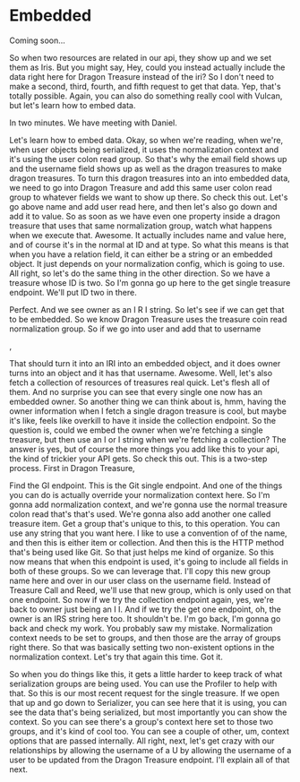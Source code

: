 # Embedded

Coming soon...

So when two resources are related in our api, they show up and we set them as Iris.
But you might say, Hey, could you instead actually include the data right here for
Dragon Treasure instead of the iri? So I don't need to make a second, third, fourth,
and fifth request to get that data. Yep, that's totally possible. Again, you can also
do something really cool with Vulcan, but let's learn how to embed data.

In two minutes. We have meeting with Daniel.

Let's learn how to embed data. Okay, so when we're reading, when we're, when user
objects being serialized, it uses the normalization context and it's using the user
colon read group. So that's why the email field shows up and the username field shows
up as well as the dragon treasures to make dragon treasures. To turn this dragon
treasures into an into embedded data, we need to go into Dragon Treasure and add this
same user colon read group to whatever fields we want to show up there. So check this
out. Let's go above name and add user read here, and then let's also go down and add
it to value. So as soon as we have even one property inside a dragon treasure that
uses that same normalization group, watch what happens when we execute that. Awesome.
It actually includes name and value here, and of course it's in the normal at ID and
at type. So what this means is that when you have a relation field, it can either be
a string or an embedded object. It just depends on your normalization config, which
is going to use. All right, so let's do the same thing in the other direction. So we
have a treasure whose ID is two. So I'm gonna go up here to the get single treasure
endpoint. We'll put ID two in there.

Perfect. And we see owner as an I R I string. So let's see if we can get that to be
embedded. So we know Dragon Treasure uses the treasure coin read normalization group.
So if we go into user and add that to username

<affirmative>,

That should turn it into an IRI into an embedded object, and it does owner turns into
an object and it has that username. Awesome. Well, let's also fetch a collection of
resources of treasures real quick. Let's flesh all of them. And no surprise you can
see that every single one now has an embedded owner. So another thing we can think
about is, hmm, having the owner information when I fetch a single dragon treasure is
cool, but maybe it's like, feels like overkill to have it inside the collection
endpoint. So the question is, could we embed the owner when we're fetching a single
treasure, but then use an I or I string when we're fetching a collection? The answer
is yes, but of course the more things you add like this to your api, the kind of
trickier your API gets. So check this out. This is a two-step process. First in
Dragon Treasure,

Find the GI endpoint. This is the Git single endpoint. And one of the things you can
do is actually override your normalization context here. So I'm gonna add
normalization context, and we're gonna use the normal treasure colon read that's
that's used. We're gonna also add another one called treasure item. Get a group
that's unique to this, to this operation. You can use any string that you want here.
I like to use a convention of of the name, and then this is either item or
collection. And then this is the HTTP method that's being used like Git. So that just
helps me kind of organize. So this now means that when this endpoint is used, it's
going to include all fields in both of these groups. So we can leverage that. I'll
copy this new group name here and over in our user class on the username field.
Instead of Treasure Call and Reed, we'll use that new group, which is only used on
that one endpoint. So now if we try the collection endpoint again, yes, we're back to
owner just being an I I. And if we try the get one endpoint, oh, the owner is an IRS
string here too. It shouldn't be. I'm go back, I'm gonna go back and check my work.
You probably saw my mistake. Normalization context needs to be set to groups, and
then those are the array of groups right there. So that was basically setting two
non-existent options in the normalization context. Let's try that again this time.
Got it.

So when you do things like this, it gets a little harder to keep track of what
serialization groups are being used. You can use the Profiler to help with that. So
this is our most recent request for the single treasure. If we open that up and go
down to Serializer, you can see here that it is using, you can see the data that's
being serialized, but most importantly you can show the context. So you can see
there's a group's context here set to those two groups, and it's kind of cool too.
You can see a couple of other, um, context options that are passed internally. All
right, next, let's get crazy with our relationships by allowing the username of a U
by allowing the username of a user to be updated from the Dragon Treasure endpoint.
I'll explain all of that next.

